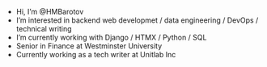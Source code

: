 - Hi, I’m @HMBarotov
- I’m interested in backend web developmet / data engineering / DevOps / technical writing
- I’m currently working with Django / HTMX / Python / SQL
- Senior in Finance at Westminster University
- Currently working as a tech writer at Unitlab Inc
